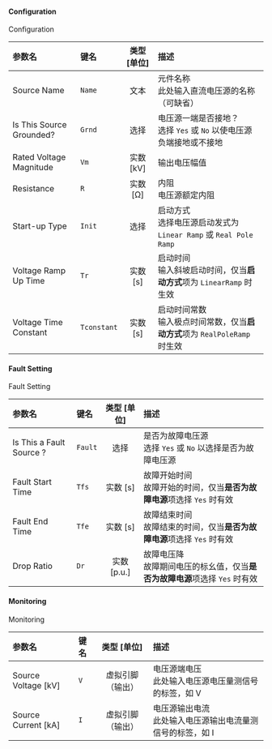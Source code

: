 <!--
DO NOT EDIT THIS FILE DIRECTLY.
This file is generated by tools/comp-docs.js.
All changes will be overwritten by regeneration.
-->

<slot class="model-parameters">

#### Configuration

Configuration

| 参数名 | 键名 | 类型 [单位] | 描述 |
|:------ |:---- |:-----------:|:---- |
| Source Name | `Name` | 文本 | 元件名称 <br> 此处输入直流电压源的名称（可缺省） |
| Is This Source Grounded? | `Grnd` | 选择 | 电压源一端是否接地？<br> 选择 `Yes` 或 `No` 以使电压源负端接地或不接地 |
| Rated Voltage Magnitude | `Vm` | 实数 [kV] | 输出电压幅值 |
| Resistance | `R` | 实数 [Ω] | 内阻 <br> 电压源额定内阻 |
| Start\-up Type | `Init` | 选择 | 启动方式<br> 选择电压源启动发式为 `Linear Ramp` 或 `Real Pole Ramp` |
| Voltage Ramp Up Time | `Tr` | 实数 [s] | 启动时间  <br> 输入斜坡启动时间，仅当**启动方式**项为 `LinearRamp` 时生效 |
| Voltage Time Constant | `Tconstant` | 实数 [s] | 启动时间常数<br> 输入极点时间常数，仅当**启动方式**项为 `RealPoleRamp` 时生效 |

#### Fault Setting

Fault Setting

| 参数名 | 键名 | 类型 [单位] | 描述 |
|:------ |:---- |:-----------:|:---- |
| Is This a Fault Source ? | `Fault` | 选择 | 是否为故障电压源<br> 选择 `Yes` 或 `No` 以选择是否为故障电压源 |
| Fault Start Time | `Tfs` | 实数 [s] | 故障开始时间 <br>故障开始的时间，仅当**是否为故障电源**项选择 `Yes` 时有效 |
| Fault End Time | `Tfe` | 实数 [s] | 故障结束时间 <br>故障结束的时间，仅当**是否为故障电源**项选择 `Yes` 时有效 |
| Drop Ratio | `Dr` | 实数 [p\.u\.] | 故障电压降 <br> 故障期间电压的标幺值，仅当**是否为故障电源**项选择 `Yes` 时有效 |

#### Monitoring

Monitoring

| 参数名 | 键名 | 类型 [单位] | 描述 |
|:------ |:---- |:-----------:|:---- |
| Source Voltage \[kV\] | `V` | 虚拟引脚（输出） | 电压源端电压 <br> 此处输入电压源电压量测信号的标签，如 V |
| Source Current \[kA\] | `I` | 虚拟引脚（输出） | 电压源输出电流<br> 此处输入电压源输出电流量测信号的标签，如 I |


</slot>
